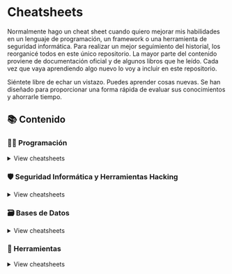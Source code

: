 # Cheatsheets

Normalmente hago un cheat sheet cuando quiero mejorar mis habilidades en un lenguaje de programación, un framework o una herramienta de seguridad informática. Para realizar un mejor seguimiento del historial, los reorganicé todos en este único repositorio. La mayor parte del contenido proviene de documentación oficial y de algunos libros que he leído. Cada vez que vaya aprendiendo algo nuevo lo voy a incluir en este repositorio.

Siéntete libre de echar un vistazo. Puedes aprender cosas nuevas. Se han diseñado para proporcionar una forma rápida de evaluar sus conocimientos y ahorrarle tiempo.

## 📚 Contenido

### 👨‍💻 Programación

<details>
<summary>View cheatsheets</summary>

</details>

### 🛡️ Seguridad Informática y Herramientas Hacking

<details>
<summary>View cheatsheets</summary>

- [CeWL](hacking/cewl)
- [Google Dorks](hacking/google)
- [Hydra](hacking/hydra)
- [John](hacking/john)
- [Netcat](hacking/netcat)
- [Nikto](hacking/nikto)
- [Nmap](hacking/nmap)
- [ps](hacking/ps)
- [Reverse-Shell](hacking/reverse-shell)
- [Searchsploit](hacking/searchsploit)
- [Shodan](hacking/shodan)
- [TCPdump](hacking/tcpdump)

</details>

### 🗃️ Bases de Datos

<details>
<summary>View cheatsheets</summary>

</details>

### 🔧 Herramientas

<details>
<summary>View cheatsheets</summary>

- [HTTP-Codes](tools/http-codes)
- [Vim](tools/vim)

</details>